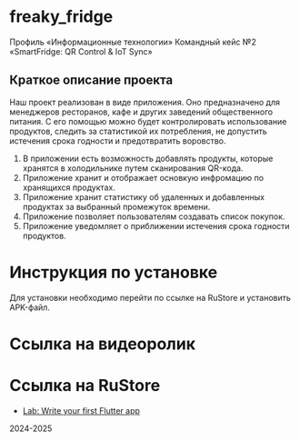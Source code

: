 # freaky_fridge

Профиль «Информационные технологии»
Командный кейс №2 «SmartFridge: QR Control & IoT Sync»

## Краткое описание проекта

Наш проект реализован в виде приложения. Оно предназначено для менеджеров ресторанов, кафе и других заведений общественного питания. С его помощью можно будет контролировать использование продуктов, следить за статистикой их потребления, не допустить истечения срока годности и предотвратить воровство. 
1. В приложении есть возможность добавлять продукты, которые хранятся в холодильнике путем сканирования QR-кода.
2. Приложение хранит и отображает основкую инфромацию по хранящихся продуктах.
3. Приложение хранит статистику об удаленных и добавленных продуктах за выбранный промежуток времени.
4. Приложение позволяет пользователям создавать список покупок.
5. Приложение уведомляет о приближении истечения срока годности продуктов.
# Инструкция по установке
Для установки необходимо перейти по ссылке на RuStore и установить APK-файл.
# Ссылка на видеоролик

# Ссылка на RuStore
 

- [Lab: Write your first Flutter app](https://docs.flutter.dev/get-started/codelab)

2024-2025 

